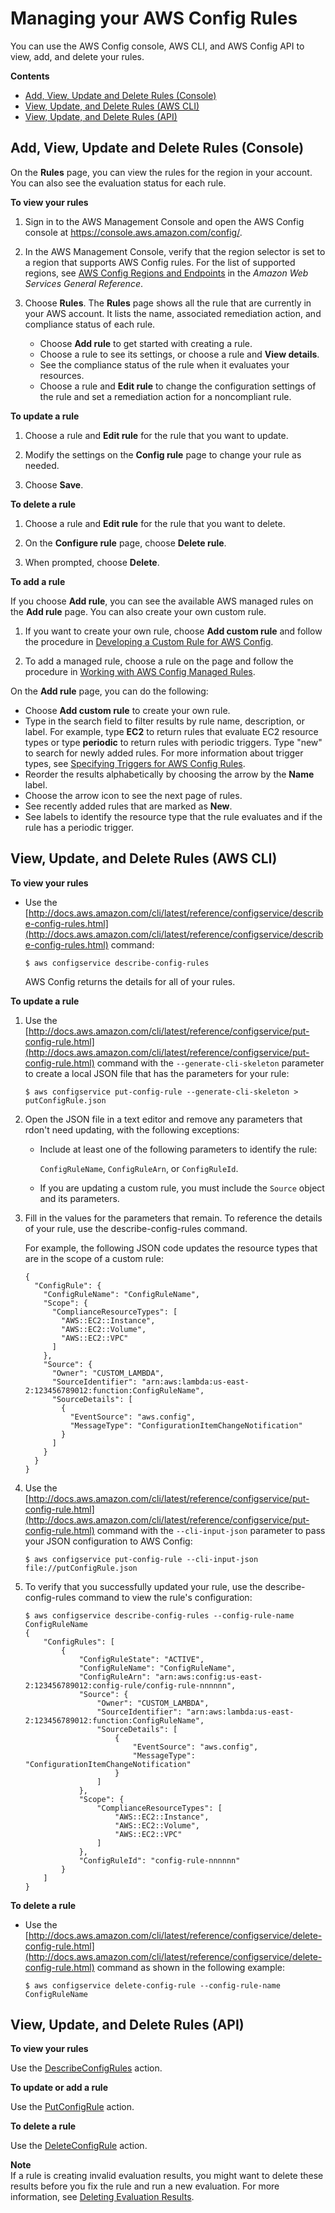 # Managing your AWS Config Rules<a name="evaluate-config_manage-rules"></a>

You can use the AWS Config console, AWS CLI, and AWS Config API to view, add, and delete your rules\.

**Contents**
+ [Add, View, Update and Delete Rules \(Console\)](#managing-aws-config-rules-with-the-console)
+ [View, Update, and Delete Rules \(AWS CLI\)](#managing-aws-config-rules-with-the-CLI)
+ [View, Update, and Delete Rules \(API\)](#managing-aws-config-rules-with-the-API)

## Add, View, Update and Delete Rules \(Console\)<a name="managing-aws-config-rules-with-the-console"></a>

On the **Rules** page, you can view the rules for the region in your account\. You can also see the evaluation status for each rule\.

**To view your rules**

1. Sign in to the AWS Management Console and open the AWS Config console at [https://console\.aws\.amazon\.com/config/](https://console.aws.amazon.com/config/)\.

1. In the AWS Management Console, verify that the region selector is set to a region that supports AWS Config rules\. For the list of supported regions, see [AWS Config Regions and Endpoints](https://docs.aws.amazon.com/general/latest/gr/rande.html#awsconfig_region) in the *Amazon Web Services General Reference*\.

1. Choose **Rules**\. The **Rules** page shows all the rule that are currently in your AWS account\. It lists the name, associated remediation action, and compliance status of each rule\.
   + Choose **Add rule** to get started with creating a rule\.
   + Choose a rule to see its settings, or choose a rule and **View details**\.
   + See the compliance status of the rule when it evaluates your resources\.
   + Choose a rule and **Edit rule** to change the configuration settings of the rule and set a remediation action for a noncompliant rule\.

**To update a rule**

1. Choose a rule and **Edit rule** for the rule that you want to update\.

1. Modify the settings on the **Config rule** page to change your rule as needed\.

1. Choose **Save**\.

**To delete a rule**

1. Choose a rule and **Edit rule** for the rule that you want to delete\.

1. On the **Configure rule** page, choose **Delete rule**\.

1. When prompted, choose **Delete**\.

**To add a rule**

If you choose **Add rule**, you can see the available AWS managed rules on the **Add rule** page\. You can also create your own custom rule\.

1. If you want to create your own rule, choose **Add custom rule** and follow the procedure in [Developing a Custom Rule for AWS Config](evaluate-config_develop-rules_nodejs.md)\.

1. To add a managed rule, choose a rule on the page and follow the procedure in [Working with AWS Config Managed Rules](managing-aws-managed-rules.md)\.

On the **Add rule** page, you can do the following:
+ Choose **Add custom rule** to create your own rule\.
+ Type in the search field to filter results by rule name, description, or label\. For example, type **EC2** to return rules that evaluate EC2 resource types or type **periodic** to return rules with periodic triggers\. Type "new" to search for newly added rules\. For more information about trigger types, see [Specifying Triggers for AWS Config Rules](evaluate-config-rules.md)\.
+ Reorder the results alphabetically by choosing the arrow by the **Name** label\.
+ Choose the arrow icon to see the next page of rules\.
+ See recently added rules that are marked as **New**\.
+ See labels to identify the resource type that the rule evaluates and if the rule has a periodic trigger\.

## View, Update, and Delete Rules \(AWS CLI\)<a name="managing-aws-config-rules-with-the-CLI"></a>

**To view your rules**
+ Use the [http://docs.aws.amazon.com/cli/latest/reference/configservice/describe-config-rules.html](http://docs.aws.amazon.com/cli/latest/reference/configservice/describe-config-rules.html) command:

  ```
  $ aws configservice describe-config-rules
  ```

  AWS Config returns the details for all of your rules\.

**To update a rule**

1. Use the [http://docs.aws.amazon.com/cli/latest/reference/configservice/put-config-rule.html](http://docs.aws.amazon.com/cli/latest/reference/configservice/put-config-rule.html) command with the `--generate-cli-skeleton` parameter to create a local JSON file that has the parameters for your rule:

   ```
   $ aws configservice put-config-rule --generate-cli-skeleton > putConfigRule.json
   ```

1. Open the JSON file in a text editor and remove any parameters that rdon't need updating, with the following exceptions:
   + Include at least one of the following parameters to identify the rule: 

     `ConfigRuleName`, `ConfigRuleArn`, or `ConfigRuleId`\.
   + If you are updating a custom rule, you must include the `Source` object and its parameters\.

1. Fill in the values for the parameters that remain\. To reference the details of your rule, use the describe\-config\-rules command\.

   For example, the following JSON code updates the resource types that are in the scope of a custom rule:

   ```
   {
     "ConfigRule": {
       "ConfigRuleName": "ConfigRuleName",
       "Scope": {
         "ComplianceResourceTypes": [
           "AWS::EC2::Instance",
           "AWS::EC2::Volume",
           "AWS::EC2::VPC"
         ]
       },
       "Source": {
         "Owner": "CUSTOM_LAMBDA",
         "SourceIdentifier": "arn:aws:lambda:us-east-2:123456789012:function:ConfigRuleName",
         "SourceDetails": [
           {
             "EventSource": "aws.config",
             "MessageType": "ConfigurationItemChangeNotification"
           }
         ]
       }
     }
   }
   ```

1. Use the [http://docs.aws.amazon.com/cli/latest/reference/configservice/put-config-rule.html](http://docs.aws.amazon.com/cli/latest/reference/configservice/put-config-rule.html) command with the `--cli-input-json` parameter to pass your JSON configuration to AWS Config:

   ```
   $ aws configservice put-config-rule --cli-input-json file://putConfigRule.json
   ```

1. To verify that you successfully updated your rule, use the describe\-config\-rules command to view the rule's configuration:

   ```
   $ aws configservice describe-config-rules --config-rule-name ConfigRuleName
   {
       "ConfigRules": [
           {
               "ConfigRuleState": "ACTIVE",
               "ConfigRuleName": "ConfigRuleName",
               "ConfigRuleArn": "arn:aws:config:us-east-2:123456789012:config-rule/config-rule-nnnnnn",
               "Source": {
                   "Owner": "CUSTOM_LAMBDA",
                   "SourceIdentifier": "arn:aws:lambda:us-east-2:123456789012:function:ConfigRuleName",
                   "SourceDetails": [
                       {
                           "EventSource": "aws.config",
                           "MessageType": "ConfigurationItemChangeNotification"
                       }
                   ]
               },
               "Scope": {
                   "ComplianceResourceTypes": [
                       "AWS::EC2::Instance",
                       "AWS::EC2::Volume",
                       "AWS::EC2::VPC"
                   ]
               },
               "ConfigRuleId": "config-rule-nnnnnn"
           }
       ]
   }
   ```

**To delete a rule**
+ Use the [http://docs.aws.amazon.com/cli/latest/reference/configservice/delete-config-rule.html](http://docs.aws.amazon.com/cli/latest/reference/configservice/delete-config-rule.html) command as shown in the following example:

  ```
  $ aws configservice delete-config-rule --config-rule-name ConfigRuleName
  ```

## View, Update, and Delete Rules \(API\)<a name="managing-aws-config-rules-with-the-API"></a>

**To view your rules**

Use the [DescribeConfigRules](https://docs.aws.amazon.com/config/latest/APIReference/API_DescribeConfigRules.html) action\.

**To update or add a rule**

Use the [PutConfigRule](https://docs.aws.amazon.com/config/latest/APIReference/API_PutConfigRule.html) action\.

**To delete a rule**

Use the [DeleteConfigRule](https://docs.aws.amazon.com/config/latest/APIReference/API_DeleteConfigRule.html) action\.

**Note**  
If a rule is creating invalid evaluation results, you might want to delete these results before you fix the rule and run a new evaluation\. For more information, see [Deleting Evaluation Results](deleting-evaluations-results.md)\.